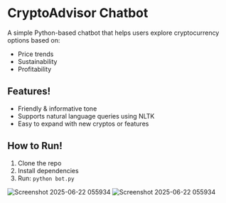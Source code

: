 # CryptoAdvisor Chatbot 

A simple Python-based chatbot that helps users explore cryptocurrency options based on:
- Price trends
- Sustainability
- Profitability

## Features!

- Friendly & informative tone
- Supports natural language queries using NLTK
- Easy to expand with new cryptos or features

## How to Run!

1. Clone the repo
2. Install dependencies
3. Run: `python bot.py`
   

![Screenshot 2025-06-22 055934](https://github.com/user-attachments/assets/4cad7863-7063-43c9-9a7f-955e7ed79feb)
![Screenshot 2025-06-22 055934](https://github.com/user-attachments/assets/6bb31656-75dd-4958-870f-b82c3fc79dbf)

